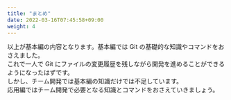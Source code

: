 ```yaml
---
title: "まとめ"
date: 2022-03-16T07:45:58+09:00
weight: 4
---
```


以上が基本編の内容となります。基本編では Git の基礎的な知識やコマンドをおさえました。  
これで一人で Git にファイルの変更履歴を残しながら開発を進めることができるようになったはずです。  
しかし、チーム開発では基本編の知識だけでは不足しています。  
応用編ではチーム開発で必要となる知識とコマンドをおさえていきましょう。  
